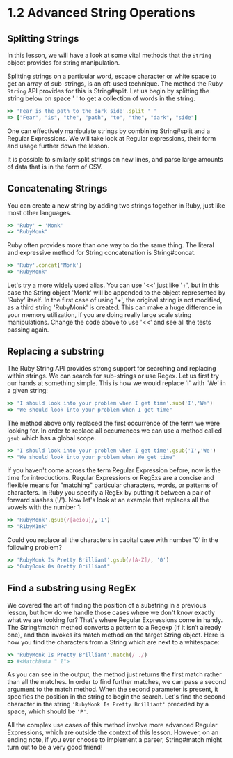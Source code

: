 # 1.2 Advanced String Operations
## Splitting Strings
In this lesson, we will have a look at some vital methods that the `String` object provides for string manipulation.

Splitting strings on a particular word, escape character or white space to get an array of sub-strings, is an oft-used technique. The method the Ruby `String` API provides for this is String#split. Let us begin by splitting the string below on space ' ' to get a collection of words in the string.

```ruby
>> 'Fear is the path to the dark side'.split ' '
=> ["Fear", "is", "the", "path", "to", "the", "dark", "side"]
```

One can effectively manipulate strings by combining String#split and a Regular Expressions. We will take look at Regular expressions, their form and usage further down the lesson.

It is possible to similarly split strings on new lines, and parse large amounts of data that is in the form of CSV.

## Concatenating Strings
You can create a new string by adding two strings together in Ruby, just like most other languages.

```ruby
>> 'Ruby' + 'Monk'
=> "RubyMonk"
```

Ruby often provides more than one way to do the same thing. The literal and expressive method for String concatenation is String#concat.

```ruby
>> 'Ruby'.concat('Monk')
=> "RubyMonk"
```

Let's try a more widely used alias. You can use '<<' just like '+', but in this case the String object 'Monk' will be appended to the object represented by 'Ruby' itself. In the first case of using '+', the original string is not modified, as a third string 'RubyMonk' is created. This can make a huge difference in your memory utilization, if you are doing really large scale string manipulations. Change the code above to use '<<' and see all the tests passing again.

## Replacing a substring
The Ruby String API provides strong support for searching and replacing within strings. We can search for sub-strings or use Regex. Let us first try our hands at something simple. This is how we would replace 'I' with 'We' in a given string:

```ruby
>> 'I should look into your problem when I get time'.sub('I','We')
=> "We should look into your problem when I get time"
```

The method above only replaced the first occurrence of the term we were looking for. In order to replace all occurrences we can use a method called `gsub` which has a global scope.

```ruby
>> 'I should look into your problem when I get time'.gsub('I','We')
=> "We should look into your problem when We get time"
```

If you haven't come across the term Regular Expression before, now is the time for introductions. Regular Expressions or RegExs are a concise and flexible means for "matching" particular characters, words, or patterns of characters. In Ruby you specify a RegEx by putting it between a pair of forward slashes ('/'). Now let's look at an example that replaces all the vowels with the number 1:

```ruby
>> 'RubyMonk'.gsub(/[aeiou]/,'1')
=> "R1byM1nk"
```

Could you replace all the characters in capital case with number '0' in the following problem?

```ruby
>> 'RubyMonk Is Pretty Brilliant'.gsub(/[A-Z]/, '0')
=> "0uby0onk 0s 0retty 0rilliant"
```

## Find a substring using RegEx

We covered the art of finding the position of a substring in a previous lesson, but how do we handle those cases where we don't know exactly what we are looking for? That's where Regular Expressions come in handy. The String#match method converts a pattern to a Regexp (if it isn‘t already one), and then invokes its match method on the target String object. Here is how you find the characters from a String which are next to a whitespace:

```ruby
>> 'RubyMonk Is Pretty Brilliant'.match(/ ./)
=> #<MatchData " I">
```

As you can see in the output, the method just returns the first match rather than all the matches. In order to find further matches, we can pass a second argument to the match method. When the second parameter is present, it specifies the position in the string to begin the search. Let's find the second character in the string `'RubyMonk Is Pretty Brilliant'` preceded by a space, which should be `'P'`.

All the complex use cases of this method involve more advanced Regular Expressions, which are outside the context of this lesson. However, on an ending note, if you ever choose to implement a parser, String#match might turn out to be a very good friend!
